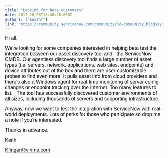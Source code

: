 ```yaml
---
title: "Looking for beta customers"
date: 2017-10-06T18:40:28.000Z
authors: ["keithf"]
link: "https://community.servicenow.com/community?id=community_blog&sys_id=876d2e29dbd0dbc01dcaf3231f9619dc"
---
```

<p> <span style="font-size: 12.0pt; font-family: Arial;">Hi all,</span></p><p></p><p><span style="font-size: 12.0pt; font-family: Arial; color: black;">We're looking for some companies interested in helping beta test the integration between our asset discovery tool and   the ServiceNow CMDB. Our agentless discovery tool finds a large number of asset types (i.e. servers, network, applications, web sites, endpoints) and device attributes out of the box and there are user-customizable probes to find even more. It pulls asset info from cloud providers and there's also a Windows agent for real-time monitoring of server config changes or endpoint tracking over the Internet. Too many features to list.   The tool has successfully discovered customer environments of all sizes, including thousands of servers and supporting infrastructure.   </span></p><p></p><p><span style="font-size: 12.0pt; font-family: Arial; color: black;">Anyway, now we want to test the integration with ServiceNow with real-world deployments. Lots of perks for those who participate so drop me a note if you're interested.   </span></p><p></p><p style="margin-bottom: .0001pt;"><span style="font-size: 12.0pt; font-family: Arial; color: black;">Thanks in advance,</span></p><p style="margin-bottom: .0001pt;"><span style="font-size: 12.0pt; font-family: Arial; color: black;">Keith</span></p><p style="margin-bottom: .0001pt;"></p><p><span style="font-size: 12.0pt; font-family: Arial; color: black;"><a title="k-email-small" class="jive-link-email-small" href="mailto:Kfinger@virima.com">Kfinger@virima.com</a><span> </span></span></p>